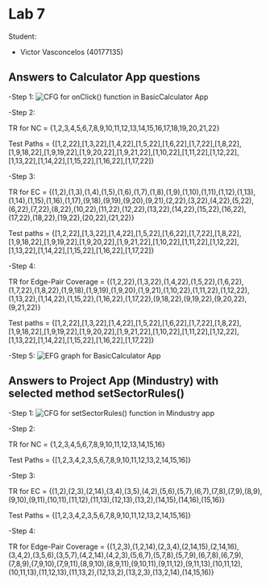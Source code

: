 # Lab 7
Student: 
- Victor Vasconcelos (40177135)
## Answers to Calculator App questions
-Step 1: ![CFG for onClick() function in BasicCalculator App](https://github.com/SOEN345-WINTER2024/cfg-graph-lab-v-vasco/assets/115432849/9c527446-3c92-47fa-8760-beaaf77f389d)

-Step 2: 

TR for NC = {1,2,3,4,5,6,7,8,9,10,11,12,13,14,15,16,17,18,19,20,21,22}

Test Paths = {[1,2,22],[1,3,22],[1,4,22],[1,5,22],[1,6,22],[1,7,22],[1,8,22],[1,9,18,22],[1,9,19,22],[1,9,20,22],[1,9,21,22],[1,10,22],[1,11,22],[1,12,22],[1,13,22],[1,14,22],[1,15,22],[1,16,22],[1,17,22]}

-Step 3:

TR for EC = {(1,2),(1,3),(1,4),(1,5),(1,6),(1,7),(1,8),(1,9),(1,10),(1,11),(1,12),(1,13),(1,14),(1,15),(1,16),(1,17),(9,18),(9,19),(9,20),(9,21),(2,22),(3,22),(4,22),(5,22),(6,22),(7,22),(8,22),(10,22),(11,22),(12,22),(13,22),(14,22),(15,22),(16,22),(17,22),(18,22),(19,22),(20,22),(21,22)}

Test paths = {[1,2,22],[1,3,22],[1,4,22],[1,5,22],[1,6,22],[1,7,22],[1,8,22],[1,9,18,22],[1,9,19,22],[1,9,20,22],[1,9,21,22],[1,10,22],[1,11,22],[1,12,22],[1,13,22],[1,14,22],[1,15,22],[1,16,22],[1,17,22]}

-Step 4:

TR for Edge-Pair Coverage = {(1,2,22),(1,3,22),(1,4,22),(1,5,22),(1,6,22),(1,7,22),(1,8,22),(1,9,18),(1,9,19),(1,9,20),(1,9,21),(1,10,22),(1,11,22),(1,12,22),(1,13,22),(1,14,22),(1,15,22),(1,16,22),(1,17,22),(9,18,22),(9,19,22),(9,20,22),(9,21,22)} 

Test paths = {[1,2,22],[1,3,22],[1,4,22],[1,5,22],[1,6,22],[1,7,22],[1,8,22],[1,9,18,22],[1,9,19,22],[1,9,20,22],[1,9,21,22],[1,10,22],[1,11,22],[1,12,22],[1,13,22],[1,14,22],[1,15,22],[1,16,22],[1,17,22]}

-Step 5: ![EFG graph for BasicCalculator App](https://github.com/SOEN345-WINTER2024/cfg-graph-lab-v-vasco/assets/115432849/58fb0e03-e1d1-4f59-8b0c-c8694253d84e)


## Answers to Project App (Mindustry) with selected method setSectorRules()
-Step 1: ![CFG for setSectorRules() function in Mindustry app](https://github.com/SOEN345-WINTER2024/cfg-graph-lab-v-vasco/assets/115432849/a041acc3-6a40-4a39-a96c-2ac14475272a)

-Step 2: 

TR for NC = {1,2,3,4,5,6,7,8,9,10,11,12,13,14,15,16}

Test Paths = {[1,2,3,4,2,3,5,6,7,8,9,10,11,12,13,2,14,15,16]}

-Step 3:

TR for EC = {(1,2),(2,3),(2,14),(3,4),(3,5),(4,2),(5,6),(5,7),(6,7),(7,8),(7,9),(8,9),(9,10),(9,11),(10,11),(11,12),(11,13),(12,13),(13,2),(14,15),(14,16),(15,16)}

Test Paths = {[1,2,3,4,2,3,5,6,7,8,9,10,11,12,13,2,14,15,16]}

-Step 4:

TR for Edge-Pair Coverage = {(1,2,3),(1,2,14),(2,3,4),(2,14,15),(2,14,16),(3,4,2),(3,5,6),(3,5,7),(4,2,14),(4,2,3),(5,6,7),(5,7,8),(5,7,9),(6,7,8),(6,7,9),(7,8,9),(7,9,10),(7,9,11),(8,9,10),(8,9,11),(9,10,11),(9,11,12),(9,11,13),(10,11,12),(10,11,13),(11,12,13),(11,13,2),(12,13,2),(13,2,3),(13,2,14),(14,15,16)}

